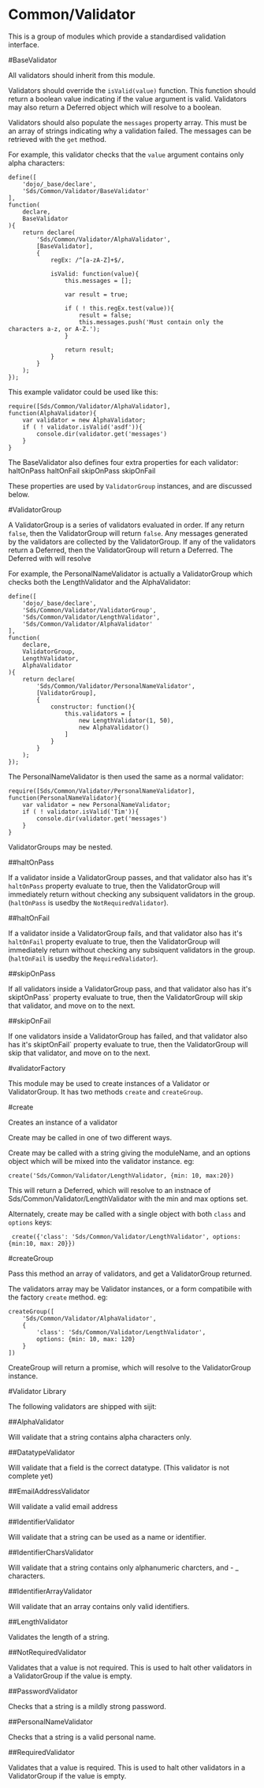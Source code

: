 Common/Validator
================

This is a group of modules which provide a standardised validation interface.

#BaseValidator

All validators should inherit from this module.

Validators should override the `isValid(value)` function. This function should
return a boolean value indicating if the value argument is valid. Validators may
also return a Deferred object which will resolve to a boolean.

Validators should also populate the `messages` property array. This must be an
array of strings indicating why a validation failed. The messages can
be retrieved with the `get` method.

For example, this validator checks that the `value` argument contains only alpha
characters:

    define([
        'dojo/_base/declare',
        'Sds/Common/Validator/BaseValidator'
    ],
    function(
        declare,
        BaseValidator
    ){
        return declare(
            'Sds/Common/Validator/AlphaValidator',
            [BaseValidator],
            {
                regEx: /^[a-zA-Z]+$/,

                isValid: function(value){
                    this.messages = [];

                    var result = true;

                    if ( ! this.regEx.test(value)){
                        result = false;
                        this.messages.push('Must contain only the characters a-z, or A-Z.');
                    }

                    return result;
                }
            }
        );
    });

This example validator could be used like this:

    require([Sds/Common/Validator/AlphaValidator], function(AlphaValidator){
        var validator = new AlphaValidator;
        if ( ! validator.isValid('asdf')){
            console.dir(validator.get('messages')
        }
    }

The BaseValidator also defines four extra properties for each validator:
    haltOnPass
    haltOnFail
    skipOnPass
    skipOnFail

These properties are used by `ValidatorGroup` instances, and are discussed below.

#ValidatorGroup

A ValidatorGroup is a series of validators evaluated in order. If any return `false`, then
the ValidatorGroup will return `false`. Any messages generated by the validators are
collected by the ValidatorGroup. If any of the validators return a Deferred, then the ValidatorGroup
will return a Deferred. The Deferred with will resolve

For example, the PersonalNameValidator is actually a ValidatorGroup which checks both the
LengthValidator and the AlphaValidator:

    define([
        'dojo/_base/declare',
        'Sds/Common/Validator/ValidatorGroup',
        'Sds/Common/Validator/LengthValidator',
        'Sds/Common/Validator/AlphaValidator'
    ],
    function(
        declare,
        ValidatorGroup,
        LengthValidator,
        AlphaValidator
    ){
        return declare(
            'Sds/Common/Validator/PersonalNameValidator',
            [ValidatorGroup],
            {
                constructor: function(){
                    this.validators = [
                        new LengthValidator(1, 50),
                        new AlphaValidator()
                    ]
                }
            }
        );
    });

The PersonalNameValidator is then used the same as a normal validator:

    require([Sds/Common/Validator/PersonalNameValidator], function(PersonalNameValidator){
        var validator = new PersonalNameValidator;
        if ( ! validator.isValid('Tim')){
            console.dir(validator.get('messages')
        }
    }

ValidatorGroups may be nested.

##haltOnPass

If a validator inside a ValidatorGroup passes, and that validator also has it's `haltOnPass` property
evaluate to true, then the ValidatorGroup will immediately return without checking any subsiquent
validators in the group. (`haltOnPass` is usedby the `NotRequiredValidator`).

##haltOnFail

If a validator inside a ValidatorGroup fails, and that validator also has it's `haltOnFail` property
evaluate to true, then the ValidatorGroup will immediately return without checking any subsiquent
validators in the group. (`haltOnFail` is usedby the `RequiredValidator`).

##skipOnPass

If all validators inside a ValidatorGroup pass, and that validator also has it's skiptOnPass` property
evaluate to true, then the ValidatorGroup will skip that validator, and move on to the next.

##skipOnFail

If one validators inside a ValidatorGroup has failed, and that validator also has it's skiptOnFail` property
evaluate to true, then the ValidatorGroup will skip that validator, and move on to the next.

#validatorFactory

This module may be used to create instances of a Validator or ValidatorGroup. It has two methods `create` and `createGroup`.

#create

Creates an instance of a validator

Create may be called in one of two different ways.

Create may be called with a string giving the moduleName, and an options object which will be mixed
into the validator instance. eg:

    create('Sds/Common/Validator/LengthValidator, {min: 10, max:20})

This will return a Deferred, which will resolve to an instnace of Sds/Common/Validator/LengthValidator with the
min and max options set.


Alternately, create may be called with a single object with both `class` and `options` keys:

     create({'class': 'Sds/Common/Validator/LengthValidator', options: {min:10, max: 20}})

#createGroup

Pass this method an array of validators, and get a ValidatorGroup returned.

The validators array may be Validator instances, or a form compatibile with the factory
`create` method. eg:

    createGroup([
        'Sds/Common/Validator/AlphaValidator',
        {
            'class': 'Sds/Common/Validator/LengthValidator',
            options: {min: 10, max: 120}
        }
    ])

CreateGroup will return a promise, which will resolve to the ValidatorGroup
instance.

#Validator Library

The following validators are shipped with sijit:

##AlphaValidator

Will validate that a string contains alpha characters only.

##DatatypeValidator

Will validate that a field is the correct datatype. (This validator is not complete yet)

##EmailAddressValidator

Will validate a valid email address

##IdentifierValidator

Will validate that a string can be used as a name or identifier.

##IdentifierCharsValidator

Will validate that a string contains only alphanumeric charcters, and - _ characters.

##IdentifierArrayValidator

Will validate that an array contains only valid identifiers.

##LengthValidator

Validates the length of a string.

##NotRequiredValidator

Validates that a value is not required. This is used to halt other validators in a
ValidatorGroup if the value is empty.

##PasswordValidator

Checks that a string is a mildly strong password.

##PersonalNameValidator

Checks that a string is a valid personal name.

##RequiredValidator

Validates that a value is required. This is used to halt other validators in a
ValidatorGroup if the value is empty.

